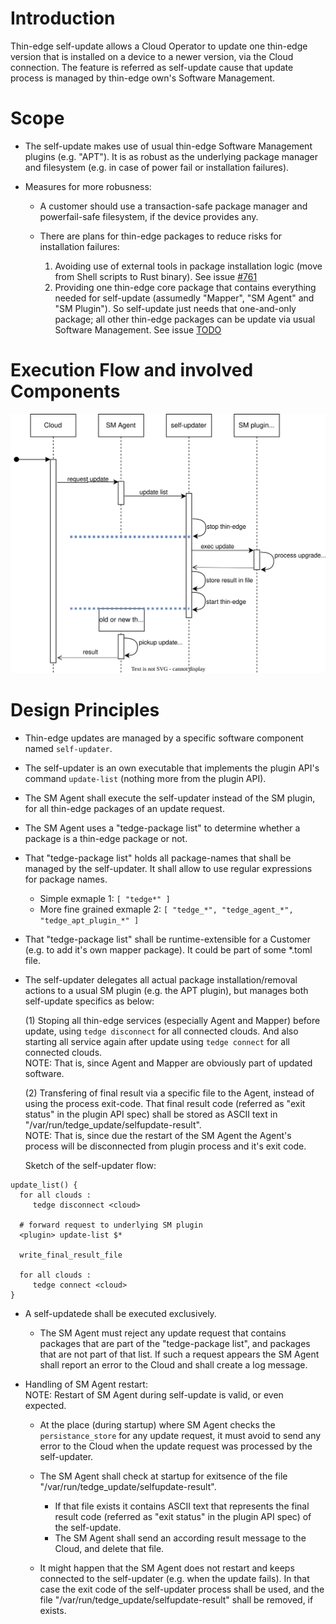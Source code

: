 
# Introduction


Thin-edge self-update allows a Cloud Operator to update one thin-edge version that is installed on a device to a newer version, via the Cloud connection. The feature is referred as self-update cause that update process is managed by thin-edge own's Software Management.

# Scope
  * The self-update makes use of usual thin-edge Software Management plugins (e.g. "APT"). It is as robust as the underlying package manager and filesystem (e.g. in case of power fail or installation failures).

  * Measures for more robusness:
    * A customer should use a transaction-safe package manager and powerfail-safe filesystem, if the device provides any.

    * There are plans for thin-edge packages to reduce risks for installation failures:
      1. Avoiding use of external tools in package installation logic (move from Shell scripts to Rust binary).
         See issue [#761](https://github.com/thin-edge/thin-edge.io/issues/761)
      2. Providing one thin-edge core package that contains everything needed for self-update (assumedly "Mapper", "SM Agent" and "SM Plugin"). 
         So self-update just needs that one-and-only package; all other thin-edge packages can be update via usual Software Management.
         See issue [TODO](TODO)

# Execution Flow and involved Components

![Sequence Diagram Update SW-list](images/self-update.drawio.svg)


# Design Principles

* Thin-edge updates are managed by a specific software component named `self-updater`.

* The self-updater is an own executable that implements the plugin API's command `update-list` (nothing more from the plugin API).

* The SM Agent shall execute the self-updater instead of the SM plugin, for all thin-edge packages of an update request.

* The SM Agent uses a "tedge-package list" to determine whether a package is a thin-edge package or not.

* That "tedge-package list" holds all package-names that shall be managed by the self-updater. It shall allow to use regular expressions for package names.
     * Simple exmaple 1: `[ "tedge*" ]`
     * More fine grained exmaple 2: `[ "tedge_*", "tedge_agent_*", "tedge_apt_plugin_*" ]`


* That "tedge-package list" shall be runtime-extensible for a Customer (e.g. to add it's own mapper package). It could be part of some *.toml file.

* The self-updater delegates all actual package installation/removal actions to a usual SM plugin (e.g. the APT plugin), but manages both self-update specifics as below:

  (1) Stoping all thin-edge services (especially Agent and Mapper) before update, using `tedge disconnect` for all connected clouds.
      And also starting all service again after update using `tedge connect` for all connected clouds.<br/>
      NOTE: That is, since Agent and Mapper are obviously part of updated software.
      
  (2) Transfering of final result via a specific file to the Agent, instead of using the process exit-code.
      That final result code (referred as "exit status" in the plugin API spec) shall be stored as ASCII text in "/var/run/tedge_update/selfupdate-result".<br/>
      NOTE: That is, since due the restart of the SM Agent the Agent's process will be disconnected from plugin process and it's exit code.


  Sketch of the self-updater flow:
```
update_list() {
  for all clouds :
     tedge disconnect <cloud>
  
  # forward request to underlying SM plugin
  <plugin> update-list $*
  
  write_final_result_file
  
  for all clouds :
     tedge connect <cloud>
}
```

* A self-updatede shall be executed exclusively.
  * The SM Agent must reject any update request that contains packages that are part of the "tedge-package list", and packages that are not part of that list.
    If such a request appears the SM Agent shall report an error to the Cloud and shall create a log message.

* Handling of SM Agent restart:<br/>
  NOTE: Restart of SM Agent during self-update is valid, or even expected.

  * At the place (during startup) where SM Agent checks the `persistance_store` for any update request, it must avoid to send any error to the Cloud when the update request was processed by the self-updater.<br/>
  * The SM Agent shall check at startup for exitsence of the file "/var/run/tedge_update/selfupdate-result".
    * If that file exists it contains ASCII text that represents the final result code (referred as "exit status" in the plugin API spec) of the self-update.
    * The SM Agent shall send an according result message to the Cloud, and delete that file.

  * It might happen that the SM Agent does not restart and keeps connected to the self-updater (e.g. when the update fails). In that case the exit code of the self-updater process shall be used, and the file "/var/run/tedge_update/selfupdate-result" shall be removed, if exists.
